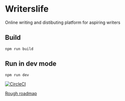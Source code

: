 # Writerslife

Online writing and distibuting platform for aspiring writers

## Build

`npm run build`

## Run in dev mode

`npm run dev`

[![CircleCI](https://circleci.com/gh/GuhaAG/writerslife.svg?style=svg)](https://circleci.com/gh/GuhaAG/writerslife)

[Rough roadmap](https://docs.google.com/document/d/1cHoFpHzs8qkmznywFxjSAxq_bX2hwrNPeigtXGboRls/edit?usp=sharing)
